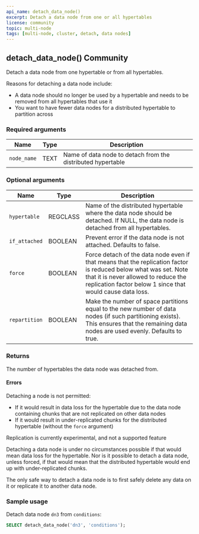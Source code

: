 ```yaml
---
api_name: detach_data_node()
excerpt: Detach a data node from one or all hypertables
license: community
topic: multi-node
tags: [multi-node, cluster, detach, data nodes]
---
```


## detach_data_node() <tag type="community">Community</tag>

Detach a data node from one hypertable or from all hypertables.

Reasons for detaching a data node include:

- A data node should no longer be used by a hypertable and needs to be
removed from all hypertables that use it
- You want to have fewer data nodes for a distributed hypertable to
partition across

### Required arguments

| Name        | Type|Description                       |
|-------------|----|-------------------------------|
| `node_name` | TEXT | Name of data node to detach from the distributed hypertable |

### Optional arguments

| Name          | Type|Description                            |
|---------------|---|-------------------------------------|
| `hypertable`  | REGCLASS | Name of the distributed hypertable where the data node should be detached. If NULL, the data node is detached from all hypertables. |
| `if_attached` | BOOLEAN | Prevent error if the data node is not attached. Defaults to false. |
| `force`       | BOOLEAN | Force detach of the data node even if that means that the replication factor is reduced below what was set. Note that it is never allowed to reduce the replication factor below 1 since that would cause data loss.         |
| `repartition` | BOOLEAN | Make the number of space partitions equal to the new number of data nodes (if such partitioning exists). This ensures that the remaining data nodes are used evenly. Defaults to true. |

### Returns

The number of hypertables the data node was detached from.

#### Errors

Detaching a node is not permitted:
- If it would result in data loss for the hypertable due to the data node
containing chunks that are not replicated on other data nodes
- If it would result in under-replicated chunks for the distributed hypertable
(without the `force` argument)

<highlight type="tip">
Replication is currently experimental, and not a supported feature
</highlight>

Detaching a data node is under no circumstances possible if that would
mean data loss for the hypertable. Nor is it possible to detach a data node,
unless forced, if that would mean that the distributed hypertable would end
up with under-replicated chunks.

The only safe way to detach a data node is to first safely delete any
data on it or replicate it to another data node.

### Sample usage

Detach data node `dn3` from `conditions`:

```sql
SELECT detach_data_node('dn3', 'conditions');
```

